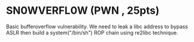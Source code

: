 # SN0WVERFL0W (PWN , 25pts)

Basic bufferoverflow vulnerability. We need to leak a libc address to bypass ASLR then build a system("/bin/sh") ROP chain using re2libc technique.
